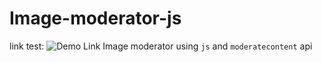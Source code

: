 # Image-moderator-js

link test: ![Demo Link](nghia46.github.io/Image-moderator-js/)
Image moderator using `js` and `moderatecontent` api
